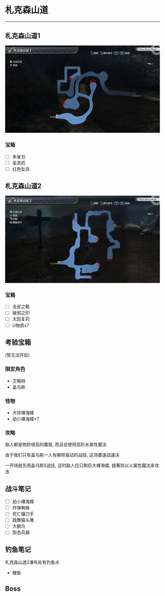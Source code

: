 # 札克森山道

---

## 札克森山道1

![札克森山道1](../images/map_札克森山道1.jpg)

### 宝箱

- [ ]  朱雀刃
- [ ]  圣灵药
- [ ]  红色坠饰

## 札克森山道2

![札克森山道2](../images/map_札克森山道2.jpg)

### 宝箱

- [ ]  龙皮之靴
- [ ]  破邪之印
- [ ]  大回复药
- [ ]  U物质x7

## 考验宝箱

(暂无法开启)

### 限定角色

- 艾略特
- 盖乌斯

### 怪物

- 大师裸海蝶
- 幼小裸海蝶×7

### 攻略

敌人都是物防很高的魔兽, 而且会使用高阶水属性魔法

由于我们只有盖乌斯一人有解除驱动的战技, 这场要速战速决

一开场就先用盖乌斯S战技, 这时敌人应只剩巨大裸海蝶, 接著则以火属性魔法来攻击

## 战斗笔记

- [ ] 幼小裸海蝶
- [ ] 炸弹蜘蛛
- [ ] 死亡镰刀手
- [ ] 跳舞猫头鹰
- [ ] 大鹏鸟
- [ ] 型态兵器

## 钓鱼笔记

札克森山道2瀑布处有钓鱼点

- 鳗鱼

## Boss